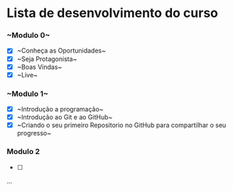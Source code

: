# Lista de desenvolvimento do curso

### ~Modulo 0~
 - [x] ~Conheça as Oportunidades~
 - [x] ~Seja Protagonista~
 - [x] ~Boas Vindas~
 - [x] ~Live~

### ~Modulo 1~
 - [x] ~Introdução a programação~
 - [x] ~Introdução ao Git e ao GitHub~
 - [x] ~Criando o seu primeiro Repositorio no GitHub para compartilhar o seu progresso~

### Modulo 2
 - [ ] 
 ...
